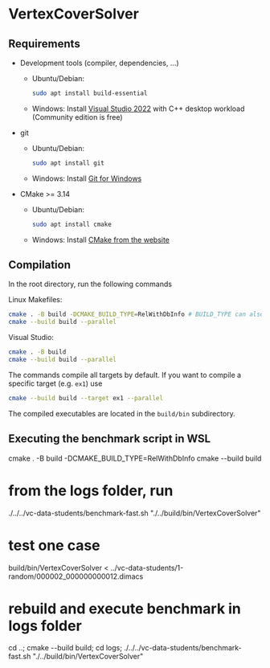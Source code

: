 # VertexCoverSolver
 
## Requirements

- Development tools (compiler, dependencies, ...)
    - Ubuntu/Debian:
      ```bash
      sudo apt install build-essential
      ```
    - Windows: Install [Visual Studio 2022](https://visualstudio.microsoft.com/de/thank-you-downloading-visual-studio/?sku=Community&channel=Release&version=VS2022&source=VSLandingPage&cid=2030&passive=false) with C++ desktop workload (Community edition is free)

- git
    - Ubuntu/Debian: 
      ```bash
      sudo apt install git
      ```
    - Windows: Install [Git for Windows](https://git-scm.com/download/win)


- CMake >= 3.14
    - Ubuntu/Debian: 
      ```bash
      sudo apt install cmake
      ```
    - Windows: Install [CMake from the website](https://cmake.org/download/)

## Compilation

In the root directory, run the following commands

Linux Makefiles:

```bash
cmake . -B build -DCMAKE_BUILD_TYPE=RelWithDbInfo # BUILD_TYPE can also be `Release` or `Debug`
cmake --build build --parallel
```

Visual Studio:

```bash
cmake . -B build
cmake --build build --parallel
```

The commands compile all targets by default. If you want to compile a specific target (e.g. `ex1`) use

```bash
cmake --build build --target ex1 --parallel
```

The compiled executables are located in the `build/bin` subdirectory.

## Executing the benchmark script in WSL

cmake . -B build -DCMAKE_BUILD_TYPE=RelWithDbInfo
cmake --build build

# from the logs folder, run 
./../../vc-data-students/benchmark-fast.sh "./../build/bin/VertexCoverSolver"

# test one case
build/bin/VertexCoverSolver < ../vc-data-students/1-random/000002_000000000012.dimacs

# rebuild and execute benchmark in logs folder
cd ..; cmake --build build; cd logs; ./../../vc-data-students/benchmark-fast.sh "./../build/bin/VertexCoverSolver"
